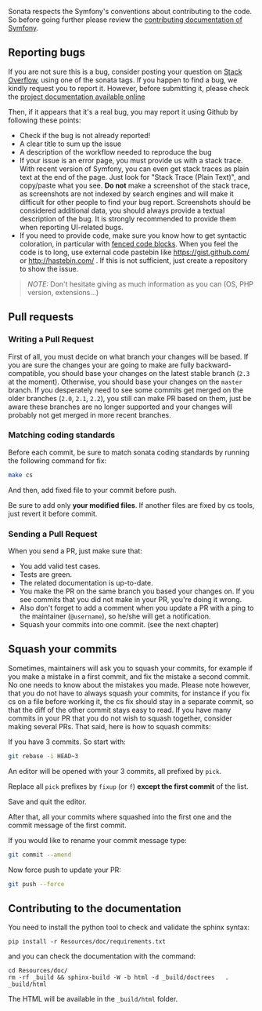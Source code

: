 Sonata respects the Symfony's conventions about contributing to the code. So
before going further please review the [contributing documentation of
Symfony](http://symfony.com/doc/current/contributing/code/patches.html#make-a-pull-request).

## Reporting bugs

If you are not sure this is a bug, consider posting your question on [Stack
Overflow](http://stackoverflow.com), using one of the sonata tags.
If you happen to find a bug, we kindly request you to report it. However,
before submitting it, please check the [project documentation available
online](https://sonata-project.org/bundles/)

Then, if it appears that it's a real bug, you may report it using Github by
following these points:

* Check if the bug is not already reported!
* A clear title to sum up the issue
* A description of the workflow needed to reproduce the bug
* If your issue is an error page, you must provide us with a stack trace.  With
  recent version of Symfony, you can even get stack traces as plain text at the
end of the page. Just look for "Stack Trace (Plain Text)", and copy/paste what
you see. **Do not** make a screenshot of the stack trace, as screenshots are
not indexed by search engines and will make it difficult for other people to
find your bug report. Screenshots should be considered additional data, you
should always provide a textual description of the bug. It is strongly
recommended to provide them when reporting UI-related bugs.
* If you need to provide code, make sure you know how to get syntactic
  coloration, in particular with [fenced code
blocks](https://help.github.com/articles/creating-and-highlighting-code-blocks/).
When you feel the code is to long, use external code pastebin like
https://gist.github.com/ or http://hastebin.com/ . If this is not sufficient,
just create a repository to show the issue.

> _NOTE:_ Don't hesitate giving as much information as you can (OS, PHP
> version, extensions...)

## Pull requests

### Writing a Pull Request

First of all, you must decide on what branch your changes will be based. If you
are sure the changes your are going to make are fully backward-compatible, you
should base your changes on the latest stable branch (`2.3` at the moment).
Otherwise, you should base your changes on the `master` branch. If you
desperately need to see some commits get merged on the older branches (`2.0`,
`2.1`, `2.2`), you still can make PR based on them, just be aware these branches
are no longer supported and your changes will probably not get merged in more
recent branches.

### Matching coding standards

Before each commit, be sure to match sonata coding standards by running the
following command for fix:

```bash
make cs
```

And then, add fixed file to your commit before push.

Be sure to add only **your modified files**. If another files are fixed by cs
tools, just revert it before commit.

### Sending a Pull Request

When you send a PR, just make sure that:

* You add valid test cases.
* Tests are green.
* The related documentation is up-to-date.
* You make the PR on the same branch you based your changes on. If you see
  commits that you did not make in your PR, you're doing it wrong.
* Also don't forget to add a comment when you update a PR with a ping to the
  maintainer (``@username``), so he/she will get a notification.
* Squash your commits into one commit. (see the next chapter)

## Squash your commits

Sometimes, maintainers will ask you to squash your commits, for example if you
make a mistake in a first commit, and fix the mistake a second commit. No one
needs to know about the mistakes you made.
Please note however, that you do not have to always squash your commits, for
instance if you fix cs on a file before working it, the cs fix should stay in a
separate commit, so that the diff of the other commit stays easy to read.
If you have many commits in your PR that you do not wish to squash together,
consider making several PRs. That said, here is how to squash commits:

If you have 3 commits. So start with:

```bash
git rebase -i HEAD~3
```

An editor will be opened with your 3 commits, all prefixed by `pick`.

Replace all `pick` prefixes by `fixup` (or `f`) **except the first commit** of
the list.

Save and quit the editor.

After that, all your commits where squashed into the first one and the commit
message of the first commit.

If you would like to rename your commit message type:

```bash
git commit --amend
```

Now force push to update your PR:

```bash
git push --force
```

## Contributing to the documentation

You need to install the python tool to check and validate the sphinx syntax:

    pip install -r Resources/doc/requirements.txt

and you can check the documentation with the command:

    cd Resources/doc/
    rm -rf _build && sphinx-build -W -b html -d _build/doctrees   . _build/html

The HTML will be available in the ``_build/html`` folder.
